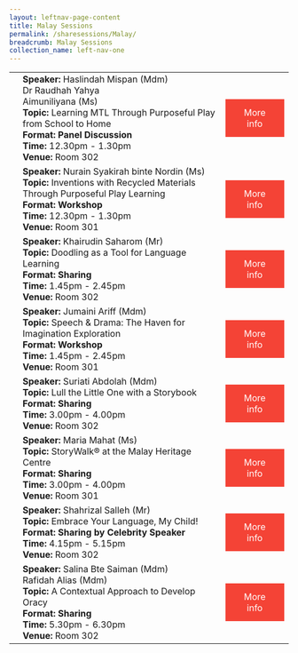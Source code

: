 ```yaml
---
layout: leftnav-page-content
title: Malay Sessions
permalink: /sharesessions/Malay/
breadcrumb: Malay Sessions
collection_name: left-nav-one
---
```



<table>
  <tr>
    <td>
    </td>
    <td><b>Speaker:</b> Haslindah Mispan (Mdm)
<br>Dr Raudhah Yahya
<br>Aimuniliyana (Ms)
<br><b>Topic:</b> Learning MTL Through Purposeful Play from School to Home <br><b>Format: Panel Discussion </b><br><b>Time:</b> 12.30pm - 1.30pm <br><b>Venue:</b> Room 302
</td>
    <td>
   <a href="https://event-reg.biz/Registration/MTLSSession?Session=M4"  style="  background-color: #f44336; color: white;padding: 14px 25px;text-align: center; text-decoration: none;display: inline-block;">More info</a>
  </td>
  </tr>
    <tr>
    <td>
    </td>
   <td><b>Speaker:</b> Nurain Syakirah binte Nordin (Ms)<br><b>Topic:</b> Inventions with Recycled Materials Through Purposeful Play Learning <br><b>Format: Workshop </b><br><b>Time:</b> 12.30pm - 1.30pm <br><b>Venue:</b> Room 301
</td>
      <td>
   <a href="https://event-reg.biz/Registration/MTLSSession?Session=M1"  style="  background-color: #f44336; color: white;padding: 14px 25px;text-align: center; text-decoration: none;display: inline-block;">More info</a>
  </td>
  </tr>
   <tr>
    <td>
    </td>
    <td><b>Speaker:</b> Khairudin Saharom (Mr)<br><b>Topic:</b> Doodling as a Tool  for Language Learning <br><b>Format: Sharing</b><br><b>Time:</b> 1.45pm - 2.45pm <br><b>Venue:</b> Room 302
</td>
     <td>
   <a href="https://event-reg.biz/Registration/MTLSSession?Session=M5"  style="  background-color: #f44336; color: white;padding: 14px 25px;text-align: center; text-decoration: none;display: inline-block;">More info</a>
  </td>
  </tr>
    <tr>
    <td>
    </td>
    <td><b>Speaker:</b> Jumaini Ariff (Mdm)<br><b>Topic:</b> Speech & Drama: The Haven for Imagination Exploration <br><b>Format: Workshop </b><br><b>Time:</b> 1.45pm - 2.45pm <br><b>Venue:</b> Room 301
</td>
      <td>
   <a href="https://event-reg.biz/Registration/MTLSSession?Session=M2"  style="  background-color: #f44336; color: white;padding: 14px 25px;text-align: center; text-decoration: none;display: inline-block;">More info</a>
  </td>
  </tr>
    <tr>
    <td>
    </td>
    <td><b>Speaker:</b> Suriati Abdolah (Mdm)<br><b>Topic:</b> Lull the Little One with a Storybook <br><b>Format: Sharing</b><br><b>Time:</b> 3.00pm - 4.00pm <br><b>Venue:</b> Room 302
</td>
      <td>
   <a href="https://event-reg.biz/Registration/MTLSSession?Session=M6"  style="  background-color: #f44336; color: white;padding: 14px 25px;text-align: center; text-decoration: none;display: inline-block;">More info</a>
  </td>
  </tr>
    <tr>
    <td>
    </td>
    <td><b>Speaker:</b> Maria Mahat (Ms)<br><b>Topic:</b> StoryWalk® at the Malay Heritage Centre <br><b>Format: Sharing</b><br><b>Time:</b> 3.00pm - 4.00pm <br><b>Venue:</b> Room 301
</td>
      <td>
   <a href="https://event-reg.biz/Registration/MTLSSession?Session=M3"  style="  background-color: #f44336; color: white;padding: 14px 25px;text-align: center; text-decoration: none;display: inline-block;">More info</a>
  </td>
  </tr>
    <tr>
    <td>
    </td>
    <td><b>Speaker:</b> Shahrizal Salleh (Mr)<br><b>Topic:</b> Embrace Your Language, My Child!<br><b>Format: Sharing by Celebrity Speaker </b><br><b>Time:</b> 4.15pm - 5.15pm <br><b>Venue:</b> Room 302
</td>
      <td>
   <a href="https://event-reg.biz/Registration/MTLSSession?Session=M7"  style="  background-color: #f44336; color: white;padding: 14px 25px;text-align: center; text-decoration: none;display: inline-block;">More info</a>
  </td>
  </tr>
        <tr>
    <td>
    </td>
    <td><b>Speaker:</b> Salina Bte Saiman (Mdm)
<br>Rafidah Alias (Mdm)
<br><b>Topic:</b> A Contextual Approach to Develop  Oracy <br><b>Format: Sharing</b><br><b>Time:</b> 5.30pm - 6.30pm <br><b>Venue:</b> Room 302

</td>
          <td>
   <a href="https://event-reg.biz/Registration/MTLSSession?Session=M8"  style="  background-color: #f44336; color: white;padding: 14px 25px;text-align: center; text-decoration: none;display: inline-block;">More info</a>
  </td>
  </tr>


</table>
